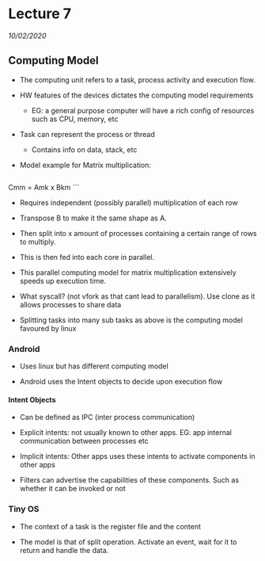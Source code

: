 # Lecture 7
*10/02/2020*

## Computing Model
- The computing unit refers to a task, process activity and execution flow.

- HW features of the devices dictates the computing model requirements
    - EG: a general purpose computer will have a rich config of resources such as CPU, memory, etc

- Task can represent the process or thread
    - Contains info on data, stack, etc

- Model example for Matrix multiplication:

    ```
Cmm = Amk x Bkm
    ```

- Requires independent (possibly parallel) multiplication of each row

- Transpose B to make it the same shape as A.

- Then split into x amount of processes containing a certain range of rows to multiply.

- This is then fed into each core in parallel.

- This parallel computing model for matrix multiplication extensively speeds up execution time.

- What syscall? (not vfork as that cant lead to parallelism). Use clone as it allows processes to share data

- Splitting tasks into many sub tasks as above is the computing model favoured by linux

### Android
- Uses linux but has different computing model

- Android uses the Intent objects to decide upon execution flow

#### Intent Objects
- Can be defined as IPC (inter process communication)

- Explicit intents: not usually known to other apps. EG: app internal communication between processes etc

- Implicit intents: Other apps uses these intents to activate components in other apps

- Filters can advertise the capabilities of these components. Such as whether it can be invoked or not


### Tiny OS
- The context of a task is the register file and the content

- The model is that of split operation. Activate an event, wait for it to return and handle the data.
